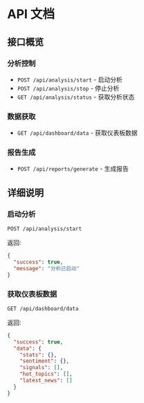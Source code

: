 # API 文档

## 接口概览

### 分析控制
- `POST /api/analysis/start` - 启动分析
- `POST /api/analysis/stop` - 停止分析
- `GET /api/analysis/status` - 获取分析状态

### 数据获取
- `GET /api/dashboard/data` - 获取仪表板数据

### 报告生成
- `POST /api/reports/generate` - 生成报告

## 详细说明

### 启动分析
```
POST /api/analysis/start
```

返回:
```json
{
  "success": true,
  "message": "分析已启动"
}
```

### 获取仪表板数据
```
GET /api/dashboard/data
```

返回:
```json
{
  "success": true,
  "data": {
    "stats": {},
    "sentiment": {},
    "signals": [],
    "hot_topics": [],
    "latest_news": []
  }
}
``` 